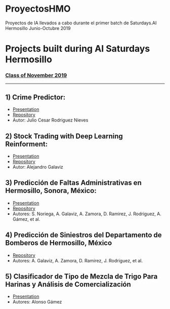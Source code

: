 # ProyectosHMO
Proyectos de IA llevados a cabo durante el primer batch de Saturdays.AI Hermosillo Junio-Octubre 2019

# Projects built during AI Saturdays Hermosillo

### [Class of November 2019](https://github.com/SaturdaysAI/Projects/tree/master/Hermosillo/readme.md)

---

## 1) Crime Predictor:
- [Presentation](https://github.com/SaturdaysAI/Projects/tree/master/Hermosillo/files/crime-ml.ppt)
- [Repository](https://github.com/DiaDeMuertos/crime)
- Autor: Julio Cesar Rodriguez Nieves

## 2) Stock Trading with Deep Learning Reinforment:
- [Presentation](https://github.com/alejandrogalaviz/rl_trader/blob/master/stock%20trading%20with%20deep%20reinforcement%20learning.pptx)
- [Repository](https://github.com/alejandrogalaviz/rl_trader)
- Autor: Alejandro Galaviz

## 3) Predicción de Faltas Administrativas en Hermosillo, Sonora, México:
- [Presentation](https://docs.google.com/presentation/d/1aV75KTzXdoiSaP1zWosEhdFrZx27V8R7I7qiyrqYPgE/edit?usp=sharing)
- [Repository](https://github.com/SaturdaysAI/Projects/tree/master/Hermosillo/readme.md)
- Autores: S. Noriega, A. Galaviz, A. Zamora, D. Ramirez, J. Rodriguez, A. Gámez, et al.

## 4) Predicción de Siniestros del Departamento de Bomberos de Hermosillo, México
- [Repository](https://github.com/SaturdaysAI-HMO/ProyectosHMO/blob/master/Servicio%20de%20Bomberos%20Hermosillo/HMO%20Servicios%20Bomberos%20Paper.ipynb)
- Autores: A. Galaviz, A. Zamora, D. Ramirez, J. Rodriguez, et al.

## 5) Clasificador de Tipo de Mezcla de Trigo Para Harinas y Análisis de Comercialización
- [Presentation](https://github.com/SaturdaysAI/Projects/tree/master/Hermosillo/files/AI-JAGS.pptx)
- Autores: Alonso Gámez